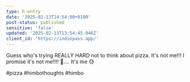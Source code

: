 ```yaml
---
type: h-entry
date: '2025-02-13T14:54:00+0100'
post-status: published
sensitive: 'false'
updated: '2025-02-13T13:54:45.046Z'
client_id: 'https://indiepass.app/'
---
```

Guess who's trying REALLY HARD not to think about pizza. It's not me!!! I promise it's not me!!!! 🥴.... It's me 😓

#pizza #himbothoughts #himbo
